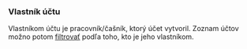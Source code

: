 ### Vlastník účtu

Vlastníkom účtu je pracovník/čašník, ktorý účet vytvoril. Zoznam účtov možno potom [filtrovať](http://docs.papayapos.sk/sk/sprava_uctov/praca_s_uctom.html#filtrovanie-zoznamu-tov) podľa toho, kto je jeho vlastníkom.

